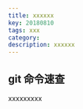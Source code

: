 ```yaml
---
title: xxxxxx
key: 20180810
tags: xxx
category: 
description: xxxxxx
---
```

## git 命令速查
<!--more-->

xxxxxxxxx